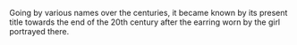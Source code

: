 <param ve-config
       title="images"
       author="heather craddock"
       banner="https://upload.wikimedia.org/wikipedia/commons/8/84/Berninis_Apollo_och_Dafne_skapad_1622-25.jpg"
       layout="vertical">

Going by various names over the centuries, it became known by its present title towards the end of the 20th century after the earring worn by the girl portrayed there.
<param ve-image
    url="https://upload.wikimedia.org/wikipedia/commons/a/ad/Bernini%27s_Apollo_and_Daphne_statue.jpg"
    label="Apollo and Daphne"
    description="sculpture by Gian Lorenzo Bernini"
    license="CC BY-SA 4.0">
